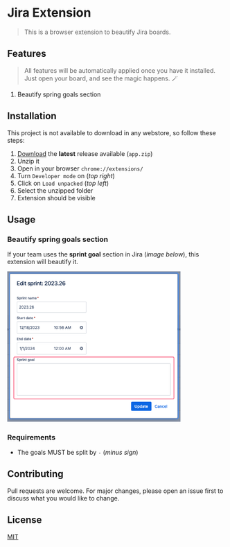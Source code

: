 # Jira Extension

> This is a browser extension to beautify Jira boards.

## Features

> All features will be automatically applied once you have it installed. Just open your board, and see the magic happens. 🪄

1. Beautify spring goals section

## Installation

This project is not available to download in any webstore, so follow these steps:

1. [Download](https://github.com/thulioph/jira-extension/releases) the **latest** release available (`app.zip`)
2. Unzip it
3. Open in your browser `chrome://extensions/`
4. Turn `Developer mode` on (_top right_)
5. Click on `Load unpacked` (_top left_)
6. Select the unzipped folder
7. Extension should be visible

## Usage

### Beautify spring goals section

If your team uses the **sprint goal** section in Jira (_image below_), this extension will beautify it.

<img src="image.png" alt="Jira spring goal section" width="400"/>

### Requirements

- The goals MUST be split by `-` (_minus sign_)

## Contributing

Pull requests are welcome. For major changes, please open an issue first
to discuss what you would like to change.

## License

[MIT](https://thulioph.mit-license.org/)

